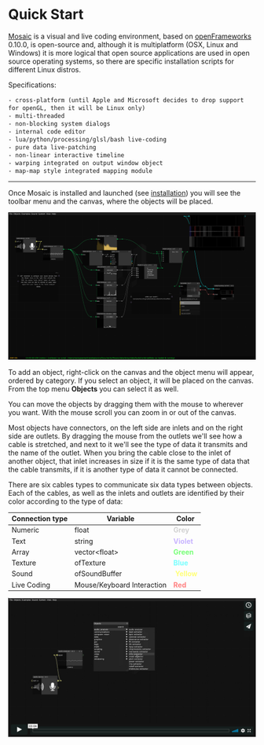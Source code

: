 # Quick Start

[Mosaic](https://mosaic.d3cod3.org/) is a visual and live coding environment, based on [openFrameworks](https://openframeworks.cc/) 0.10.0, is open-source and, although it is multiplatform (OSX, Linux and Windows) it is more logical that open source applications are used in open source operating systems, so there are specific installation scripts for different Linux distros.

Specifications:

```
- cross-platform (until Apple and Microsoft decides to drop support for openGL, then it will be Linux only)
- multi-threaded
- non-blocking system dialogs
- internal code editor
- lua/python/processing/glsl/bash live-coding
- pure data live-patching
- non-linear interactive timeline
- warping integrated on output window object
- map-map style integrated mapping module
```

------

Once Mosaic is installed and launched (see [installation](install.md))  you will see the toolbar menu and the canvas, where the objects will be placed.

![alt text](images/interface_mosaic_example_w.jpg "Interface Mosaic")



To add an object, right-click on the canvas and the object menu will appear, ordered by category. If you select an object, it will be placed on the canvas. From the top menu **Objects** you can select it as well.  

You can move the objects by dragging them with the mouse to wherever you want. With the mouse scroll you can zoom in or out of the canvas.

Most objects have connectors, on the left side are inlets and on the right side are outlets. By dragging the mouse from the outlets we'll see how a cable is stretched, and next to it we'll see the type of data it transmits and the name of the outlet. When you bring the cable close to the inlet of another object, that inlet increases in size if it is the same type of data that the cable transmits, if it is another type of data it cannot be connected.

There are six cables types  to communicate six data types  between objects. Each of the cables, as well as the inlets and outlets are identified by their color according to the type of data:

| **Connection type** | **Variable** | **Color** |
| ----------------- | ----------------- | --------- |
| Numeric         | float             | **<span style="color:rgb(210,210,210)">Grey</span>**  |
| Text		        | string            | **<span style="color:rgb(200,180,255)">Violet</span>** |
| Array             | vector<float\>    | **<span style="color:rgb(120,255,120)">Green</span>** |
| Texture                             | ofTexture                          | **<span style="color:rgb(120,255,255)">Blue</span>**              |
| Sound                              | ofSoundBuffer                 | **<span style="color:rgb(255,255,120)">Yellow</span>**    |
| Live Coding                       | Mouse/Keyboard Interaction        | **<span style="color:rgb(255,128,128)">Red</span>**               |

[![alt text](images/imag_video_01.jpg)](https://vimeo.com/394048806)
